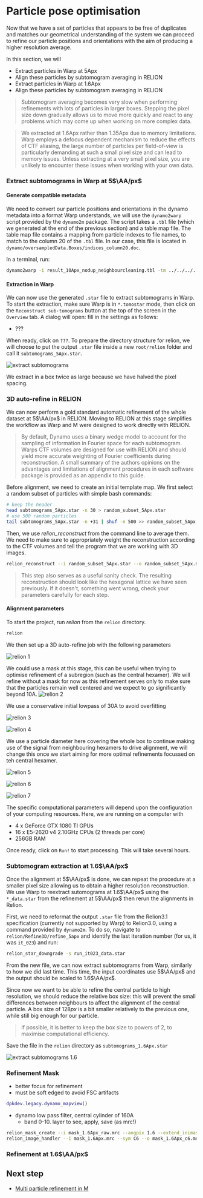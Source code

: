 # Particle pose optimisation

Now that we have a set of particles that appears to be free of duplicates and matches our geometrical understanding of the system we can proceed to refine our particle positions and orientations with the aim of producing a higher resolution average. 

In this section, we will 

- Extract particles in Warp at 5Apx
- Align these particles by subtomogram averaging in RELION
- Extract particles in Warp at 1.6Apx
- Align these particles by subtomogram averaging in RELION

> Subtomogram averaging becomes very slow when performing refinements with lots of particles in larger boxes. Stepping the pixel size down gradually allows us to move more quickly and react to any problems which may come up when working on more complex data.

> We extracted at 1.6Apx rather than 1.35Apx due to memory limitations. Warp employs a defocus dependent mechanism to reduce the effects of CTF aliasing, the large number of particles per field-of-view is particularly demanding at such a small pixel size and can lead to memory issues. Unless extracting at a very small pixel size, you are unlikely to encounter these issues when working with your own data.

### Extract subtomograms in Warp at 5$\AA/px$

#### Generate compatible metadata

We need to convert our particle positions and orientations in the dynamo metadata into a format Warp understands, we will use the `dynamo2warp` script provided by the `dynamo2m` package. The script takes a `.tbl` file (which we generated at the end of the previous section) and a table map file. The table map file contains a mapping from particle indexes to file names, to match to the column 20 of the `.tbl` file. In our case, this file is located in `dynamo/oversampledData.Boxes/indices_column20.doc`.

In a terminal, run:
```bash
dynamo2warp -i result_10Apx_nodup_neighbourcleaning.tbl -tm ../../../../oversampledData.Boxes/indices_column20.doc -o result_15Apx_nodup_neighbourcleaning_data.star
```

#### Extraction in Warp
We can now use the generated `.star` file to extract subtomograms in Warp. To start the extraction, make sure Warp is in `*.tomostar` mode, then click on the `Reconstruct sub-tomograms` button at the top of the screen in the `Overview` tab. A dialog will open: fill in the settings as follows:

- ???

When ready, click on `???`. To prepare the directory structure for relion, we will choose to put the output `.star` file inside a new `root/relion` folder and call it `subtomograms_5Apx.star`.

![extract subtomograms](https://i.ibb.co/KKMwDqJ/subtomo-extraction.png)

We extract in a box twice as large because we have halved the pixel spacing.


### 3D auto-refine in RELION

We can now perform a gold standard automatic refinement of the whole dataset at 5$\AA/px$ in RELION. Moving to RELION at this stage simplifies the workflow as Warp and M were designed to work directly with RELION.

> By default, Dynamo uses a binary wedge model to account for the sampling of information in Fourier space for each subtomogram. Warps CTF volumes are designed for use with RELION and should yield more accurate weighting of Fourier coefficients during reconstruction. A small summary of the authors opinions on the advantages and limitations of alignment procedures in each software package is provided as an appendix to this guide.

Before alignment, we need to create an initial template map. We first select a random subset of particles with simple bash commands:
```bash
# keep the header
head subtomograms_5Apx.star -n 30 > random_subset_5Apx.star
# use 500 random particles
tail subtomograms_5Apx.star -n +31 | shuf -n 500 >> random_subset_5Apx.star
```

Then, we use *relion_reconstruct* from the command line to average them. We need to make sure to appropriately weight the reconstruction according to the CTF volumes and tell the program that we are working with 3D images.
```bash
relion_reconstruct --i random_subset_5Apx.star --o random_subset_5Apx.mrc --3d_rot --ctf
```

> This step also serves as a useful sanity check. The resulting reconstruction should look like the hexagonal lattice we have seen previously. If it doesn't, something went wrong, check your parameters carefully for each step.

#### Alignment parameters

To start the project, run *relion* from the `relion` directory.
```bash
relion
```

We then set up a 3D auto-refine job with the following parameters

![relion 1](https://i.ibb.co/Vm8yS3Y/relion-1.png)

We could use a mask at this stage, this can be useful when trying to optimise refinement of a subregion (such as the central hexamer). We will refine without a mask for now as this refinement serves only to make sure that the particles remain well centered and we expect to go significantly beyond 10A.
![relion 2](https://i.ibb.co/FHMQ5Y5/relion-2.png)

We use a conservative initial lowpass of 30A to avoid overfitting

![relion 3](https://i.ibb.co/TW7FpqY/relion-3.png)

![relion 4](https://i.ibb.co/PTQvLf3/relion-4.png)

We use a particle diameter here covering the whole box to continue making use of the signal from neighbouring hexamers to drive alignment, we will change this once we start aiming for more optimal refinements focussed on teh central hexamer.

![relion 5](https://i.ibb.co/tz5QxZG/relion-5.png)

![relion 6](https://i.ibb.co/8D9Rw1D/relion-6.png)

![relion 7](https://i.ibb.co/M8WBk0X/relion-7.png)

The specific computational parameters will depend upon the configuration of your computing resources. Here, we are running on a computer with 

- 4 x GeForce GTX 1080 TI GPUs 
- 16 x E5-2620 v4 2.10GHz CPUs (2 threads per core)
- 256GB RAM

Once ready, click on `Run!` to start processing. This will take several hours.

### Subtomogram extraction at 1.6$\AA/px$

Once the alignment at 5$\AA/px$ is done, we can repeat the procedure at a smaller pixel size allowing us to obtain a higher resolution reconstruction. We use Warp to reextract sutomograms at 1.6$\AA/px$ using the `*_data.star` from the refinement at 5$\AA/px$ then rerun the alignments in Relion.

First, we need to reformat the output `.star` file from the Relion3.1 specification (currently not supported by Warp) to Relion3.0, using a command provided by `dynamo2m`. To do so, navigate to `relion/Refine3D/refine_5apx` and identify the last iteration number (for us, it was `it_023`) and run:
```bash
relion_star_downgrade -s run_it023_data.star
```

From the new file, we can now extract subtomograms from Warp, similarly to how we did last time. This time, the input coordinates use 5$\AA/px$ and the output should be scaled to 1.6$\AA/px$.

Since now we want to be able to refine the central particle to high resolution, we should reduce the relative box size: this will prevent the small differences between neighbours to affect the alignment of the central particle. A box size of 128$px$ is a bit smaller relatively to the previous one, while still big enough for our particle.

> If possible, it is better to keep the box size to powers of 2, to maximise computational efficiency.

Save the file in the `relion` directory as `subtomograms_1.6Apx.star`

![extract subtomograms 1.6](https://i.ibb.co/s9jN57s/subtomo-extraction-1-6.png)

### Refinement Mask

- better focus for refinement
- must be soft edged to avoid FSC artifacts


```matlab
dpkdev.legacy.dynamo_mapview()
```

- dynamo low pass filter, central cylinder of 160A
    - band 0-10. layer to see, apply, save (as mrc!)

```bash
relion_mask_create --i mask_1.6Apx_raw.mrc --angpix 1.6 --extend_inimask 5 --width_soft_edge 10 --o mask_1.6Apx.mrc
relion_image_handler --i mask_1.6Apx.mrc --sym C6 --o mask_1.6Apx_c6.mrc
```

### Refinement at 1.6$\AA/px$


## Next step
* [Multi particle refinement in M](m.md)
